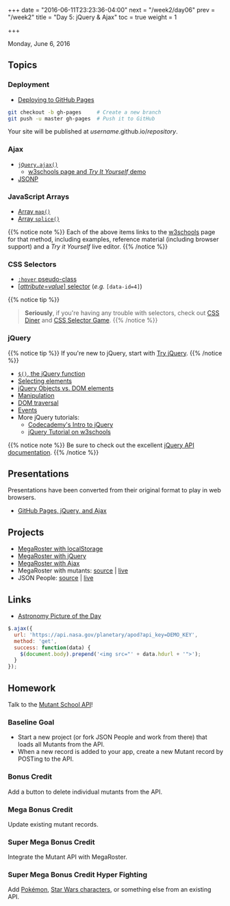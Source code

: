 +++
date = "2016-06-11T23:23:36-04:00"
next = "/week2/day06"
prev = "/week2"
title = "Day 5: jQuery & Ajax"
toc = true
weight = 1

+++

<date>Monday, June 6, 2016</date>

## Topics

### Deployment
* [Deploying to GitHub Pages](https://pages.github.com/)

```zsh
git checkout -b gh-pages     # Create a new branch
git push -u master gh-pages  # Push it to GitHub
```

Your site will be published at _username_.github.io/_repository_.

### Ajax
* [`jQuery.ajax()`](http://api.jquery.com/jQuery.ajax/)
  * [w3schools page and _Try It Yourself_ demo](http://www.w3schools.com/jquery/ajax_ajax.asp)
* [JSONP](http://stackoverflow.com/questions/3839966/can-anyone-explain-what-jsonp-is-in-layman-terms)

### JavaScript Arrays
* [Array `map()`](http://www.w3schools.com/jsref/jsref_map.asp)
* [Array `splice()`](http://www.w3schools.com/jsref/jsref_splice.asp)

{{% notice note %}}
Each of the above items links to the [w3schools](http://www.w3schools.com/) page for that method, including examples, reference material (including browser support) and a _Try it Yourself_ live editor.
{{% /notice %}}

### CSS Selectors
* [`:hover` pseudo-class](http://www.w3schools.com/cssref/sel_hover.asp)
* [[_attribute_=_value_] selector](http://www.w3schools.com/cssref/sel_attribute_value.asp) (_e.g._ `[data-id=4]`)

{{% notice tip %}}
> **Seriously**, if you're having any trouble with selectors, check out [CSS Diner](http://flukeout.github.io/) and [CSS Selector Game](http://toolness.github.io/css-selector-game/).
{{% /notice %}}

### jQuery

{{% notice tip %}}
If you're new to jQuery, start with [Try jQuery](https://www.codeschool.com/courses/try-jquery).
{{% /notice %}}

* [`$()`, the jQuery function](http://api.jquery.com/jquery/)
* [Selecting elements](https://learn.jquery.com/using-jquery-core/selecting-elements/)
* [jQuery Objects vs. DOM elements](https://learn.jquery.com/using-jquery-core/jquery-object/)
* [Manipulation](https://learn.jquery.com/using-jquery-core/manipulating-elements/)
* [DOM traversal](https://learn.jquery.com/using-jquery-core/traversing/)
* [Events](https://learn.jquery.com/events/)
* More jQuery tutorials:
  * [Codecademy's Intro to jQuery](https://www.codecademy.com/en/courses/web-beginner-en-bay3D/resume?curriculum_id=50a3fad8c7a770b5fd0007a1)
  * [jQuery Tutorial on w3schools](http://www.w3schools.com/jquery/default.asp)

{{% notice note %}}
Be sure to check out the excellent [jQuery API documentation](http://api.jquery.com/).
{{% /notice %}}

## Presentations
Presentations have been converted from their original format to play in web browsers.

* <a target="_blank" href="/presentations/week2/05-ajax-and-github-pages">GitHub Pages, jQuery, and Ajax</a>

## Projects
* [MegaRoster with localStorage](https://github.com/xternbootcamp16/megaroster)
* [MegaRoster with jQuery](https://github.com/xternbootcamp16/megaroster/tree/jquery)
* [MegaRoster with Ajax](https://github.com/xternbootcamp16/megaroster/tree/ajax)
* MegaRoster with mutants: [source](https://github.com/xternbootcamp16/megaroster/tree/mutants) | [live](http://xternbootcamp16.github.io/megaroster/)
* JSON People: [source](https://github.com/xternbootcamp16/json-people) | [live](http://xternbootcamp16.github.io/json-people/)

## Links
* [Astronomy Picture of the Day](https://api.nasa.gov/api.html#apod)

```js
$.ajax({
  url: 'https://api.nasa.gov/planetary/apod?api_key=DEMO_KEY',
  method: 'get',
  success: function(data) {
    $(document.body).prepend('<img src="' + data.hdurl + '">');
  }
});
```

## Homework

Talk to the [Mutant School API]((http://getfretless.github.io/mutant-school-docs/?javascript#get-a-specific-mutant))!

### Baseline Goal
* Start a new project (or fork JSON People and work from there) that loads all Mutants from the API.
* When a new record is added to your app, create a new Mutant record by POSTing to the API.

### Bonus Credit
Add a button to delete individual mutants from the API.

### Mega Bonus Credit
Update existing mutant records.

### Super Mega Bonus Credit
Integrate the Mutant API with MegaRoster.

### Super Mega Bonus Credit Hyper Fighting
Add [Pok&eacute;mon](https://pokeapi.co/docsv2/#pokemon), [Star Wars characters](https://swapi.co/documentation), or something else from an existing API.
